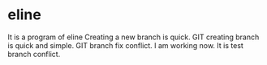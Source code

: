 # eline
It is a program of eline
Creating a new branch is quick.
GIT creating branch is quick and simple.
GIT branch fix conflict.
I am working now.
It is test branch conflict.
